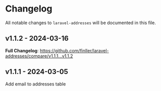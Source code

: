 # Changelog

All notable changes to `laravel-addresses` will be documented in this file.

## v1.1.2 - 2024-03-16

**Full Changelog**: https://github.com/finller/laravel-addresses/compare/v1.1.1...v1.1.2

## v1.1.1 - 2024-03-05

Add email to addresses table
